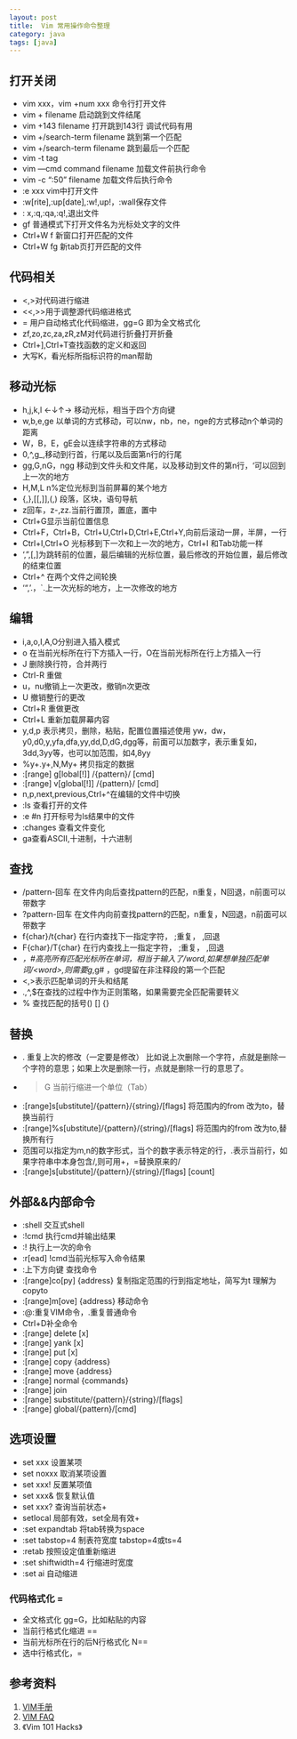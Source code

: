 ```yaml
---
layout: post
title:  Vim 常用操作命令整理
category: java
tags: [java]
---
```


## 打开关闭

*   vim xxx，vim +num xxx 命令行打开文件
*   vim + filename 启动跳到文件结尾
*   vim +143 filename 打开跳到143行 调试代码有用
*   vim +/search-term filename 跳到第一个匹配
*   vim +/search-term filename 跳到最后一个匹配
*   vim -t tag
*   vim —cmd command filename 加载文件前执行命令
*   vim -c “:50” filename 加载文件后执行命令
*   :e xxx vim中打开文件
*   :w[rite],:up[date],:w!,up!，:wall保存文件
*   : x,:q,:qa,:q!,退出文件
*   gf 普通模式下打开文件名为光标处文字的文件
*   Ctrl+W f 新窗口打开匹配的文件
*   Ctrl+W fg 新tab页打开匹配的文件

## 代码相关

*   <,>对代码进行缩进
*   <<,>>用于调整源代码缩进格式
*   = 用户自动格式化代码缩进，gg=G 即为全文格式化
*   zf,zo,zc,za,zR,zM对代码进行折叠打开折叠
*   Ctrl+],Ctrl+T查找函数的定义和返回
*   大写K，看光标所指标识符的man帮助

## 移动光标

*   h,j,k,l ←↓↑→ 移动光标，相当于四个方向键
*   w,b,e,ge 以单词的方式移动，可以nw，nb，ne，nge的方式移动n个单词的距离
*   W，B，E，gE会以连续字符串的方式移动
*   0,^,g_,移动到行首，行尾以及后面第n行的行尾
*   gg,G,nG，ngg 移动到文件头和文件尾，以及移动到文件的第n行，‘可以回到上一次的地方
*   H,M,L n%定位光标到当前屏幕的某个地方
*   {,},[[,]],(,) 段落，区块，语句导航
*   z回车，z-,zz.当前行置顶，置底，置中
*   Ctrl+G显示当前位置信息
*   Ctrl+F，Ctrl+B，Ctrl+U,Ctrl+D,Ctrl+E,Ctrl+Y,向前后滚动一屏，半屏，一行
*   Ctrl+I,Ctrl+O 光标移到下一次和上一次的地方，Ctrl+I 和Tab功能一样
*   ‘,”,[,]为跳转前的位置，最后编辑的光标位置，最后修改的开始位置，最后修改的结束位置
*   Ctrl+^ 在两个文件之间轮换
*   ‘“,’.，`.上一次光标的地方，上一次修改的地方

## 编辑

*   i,a,o,I,A,O分别进入插入模式
*   o 在当前光标所在行下方插入一行，O在当前光标所在行上方插入一行
*   J 删除换行符，合并两行
*   Ctrl-R 重做
*   u，nu撤销上一次更改，撤销n次更改
*   U 撤销整行的更改
*   Ctrl+R 重做更改
*   Ctrl+L 重新加载屏幕内容
*   y,d,p 表示拷贝，删除，粘贴，配置位置描述使用 yw，dw，y0,d0,y,yfa,dfa,yy,dd,D,dG,dgg等，前面可以加数字，表示重复如，3dd,3yy等，也可以加范围，如4,8yy
*   %y+.y+,N,My+ 拷贝指定的数据
*   :[range] g[lobal[!]] /{pattern}/ [cmd]
*   :[range] v[global[!]] /{pattern}/ [cmd]
*   n,p,next,previous,Ctrl+^在编辑的文件中切换
*   :ls 查看打开的文件
*   :e #n 打开标号为ls结果中的文件
*   :changes 查看文件变化
*   ga查看ASCII,十进制，十六进制

## 查找

*   /pattern-回车 在文件内向后查找pattern的匹配，n重复，N回退，n前面可以带数字
*   ?pattern-回车 在文件内向前查找pattern的匹配，n重复，N回退，n前面可以带数字
*   f{char}/t{char} 在行内查找下一指定字符， ;重复， ,回退
*   F{char}/T{char} 在行内查找上一指定字符， ;重复， ,回退
*   *，#高亮所有匹配光标所在单词，相当于输入了/word,如果想单独匹配单词/\<word\>,则需要g*,g# ，gd提留在非注释段的第一个匹配
*   \<,\>表示匹配单词的开头和结尾
*   .,^,$在查找的过程中作为正则策略，如果需要完全匹配需要转义
*   % 查找匹配的括号() [] {}

## 替换

*   . 重复上次的修改（一定要是修改） 比如说上次删除一个字符，点就是删除一个字符的意思；如果上次是删除一行，点就是删除一行的意思了。
*   >G 当前行缩进一个单位（Tab）
*   :[range]s[ubstitute]/{pattern}/{string}/[flags] 将范围内的from 改为to，替换当前行
*   :[range]%s[ubstitute]/{pattern}/{string}/[flags] 将范围内的from 改为to,替换所有行
*   范围可以指定为m,n的数字形式，当个的数字表示特定的行，.表示当前行，如果字符串中本身包含/,则可用+，=替换原来的/
*   :[range]s[ubstitute]/{pattern}/{string}/[flags] [count]

## 外部&&内部命令

*   :shell 交互式shell
*   :!cmd 执行cmd并输出结果
*   :! 执行上一次的命令
*   :r[ead] !cmd当前光标写入命令结果
*   :上下方向键 查找命令
*   :[range]co[py] {address} 复制指定范围的行到指定地址，简写为t 理解为copyto
*   :[range]m[ove] {address} 移动命令
*   :@:重复VIM命令，.重复普通命令
*   Ctrl+D补全命令
*   :[range] delete [x]
*   :[range] yank [x]
*   :[range] put [x]
*   :[range] copy {address}
*   :[range] move {address}
*   :[range] normal {commands}
*   :[range] join
*   :[range] substitute/{pattern}/{string}/[flags]
*   :[range] global/{pattern}/[cmd]

## 选项设置

*   set xxx 设置某项
*   set noxxx 取消某项设置
*   set xxx! 反置某项值
*   set xxx& 恢复默认值
*   set xxx? 查询当前状态+
*   setlocal 局部有效，set全局有效+
*   :set expandtab 将tab转换为space
*   :set tabstop=4 制表符宽度 tabstop=4或ts=4
*   :retab 按照设定值重新缩进
*   :set shiftwidth=4 行缩进时宽度
*   :set ai 自动缩进

### 代码格式化 =

*   全文格式化 gg=G，比如粘贴的内容
*   当前行格式化缩进 ==
*   当前光标所在行的后N行格式化 N==
*   选中行格式化，=

## 参考资料

1.  [VIM手册](http://link.zhihu.com/?target=http%3A//Vim%2520Chinese%2520Documentation)
2.  [VIM FAQ](http://link.zhihu.com/?target=http%3A//vimdoc.sourceforge.net/cgi-bin/vimfaq2html3.pl)
3.  《Vim 101 Hacks》
